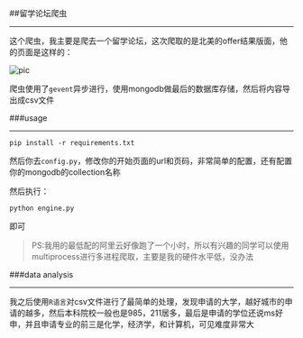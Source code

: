 ##留学论坛爬虫

******

这个爬虫，我主要是爬去一个留学论坛，这次爬取的是北美的offer结果版面，他的页面是这样的：

![pic](https://github.com/salamer/gter_bbs_spider/blob/master/6B2CE164-4B3D-49E3-91E0-3AEFA200E674.png?raw=true)

爬虫使用了`gevent`异步进行，使用mongodb做最后的数据库存储，然后将内容导出成csv文件

###usage

******

    pip install -r requirements.txt

然后你去`config.py`，修改你的开始页面的url和页码，非常简单的配置，还有配置你的mongodb的collection名称

然后执行：

    python engine.py


即可

>PS:我用的最低配的阿里云好像跑了一个小时，所以有兴趣的同学可以使用multiprocess进行多进程爬取，主要是我的硬件水平低，没办法

###data analysis

******

我之后使用`R语言`对csv文件进行了最简单的处理，发现申请的大学，越好城市的申请的越多，然后本科院校一般也是985，211居多，最后是申请的学位还说ms好申，并且申请专业的前三是化学，经济学，和计算机，可见难度非常大
